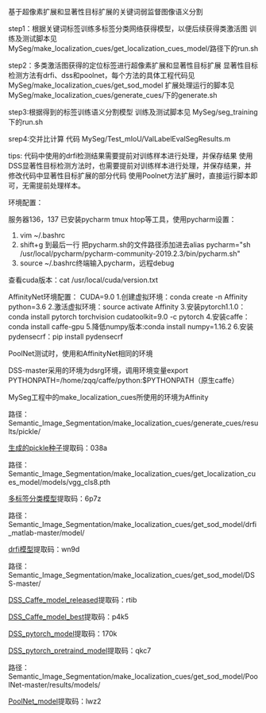 基于超像素扩展和显著性目标扩展的关键词弱监督图像语义分割

step1：根据关键词标签训练多标签分类网络获得模型，以便后续获得类激活图
训练及测试脚本见  MySeg/make_localization_cues/get_localization_cues_model/路径下的run.sh

step2：多类激活图获得的定位标签进行超像素扩展和显著性目标扩展
显著性目标检测方法有drfi、dss和poolnet，每个方法的具体工程代码见  MySeg/make_localization_cues/get_sod_model
扩展处理运行的脚本见 MySeg/make_localization_cues/generate_cues/下的generate.sh

step3:根据得到的标签训练语义分割模型
训练及测试脚本见  MySeg/seg_training下的run.sh

srep4:交并比计算
代码 MySeg/Test_mIoU/ValLabelEvalSegResults.m

tips:
代码中使用的drfi检测结果需要提前对训练样本进行处理，并保存结果
使用DSS显著性目标检测方法时，也需要提前对训练样本进行处理，并保存结果，并修改代码中显著性目标扩展的部分代码
使用Poolnet方法扩展时，直接运行脚本即可，无需提前处理样本。

环境配置：

服务器136，137 已安装pycharm tmux htop等工具，使用pycharm设置：
1. vim ~/.bashrc
2. shift+g 到最后一行 把pycharm.sh的文件路径添加进去alias pycharm="sh /usr/local/pycharm/pycharm-community-2019.2.3/bin/pycharm.sh"
3. source ~/.bashrc终端输入pycharm，远程debug

查看cuda版本：cat /usr/local/cuda/version.txt

AffinityNet环境配置：
CUDA=9.0
1.创建虚拟环境：conda create -n Affinity python=3.6
2.激活虚拟环境：source activate Affinity
3.安装pytorch1.1.0：conda install pytorch torchvision cudatoolkit=9.0 -c pytorch
4.安装caffe：conda install caffe-gpu
5.降低numpy版本:conda install numpy=1.16.2
6.安装pydensecrf：pip install pydensecrf

PoolNet测试时，使用和AffinityNet相同的环境

DSS-master采用的环境为dsrg环境，调用环境变量export PYTHONPATH=/home/zqq/caffe/python:$PYTHONPATH（原生caffe）

MySeg工程中的make_localization_cues所使用的环境为Affinity

路径：Semantic_Image_Segmentation/make_localization_cues/generate_cues/results/pickle/

[生成的pickle种子](https://pan.baidu.com/s/1Lpv_tFkc9VUsWzIvW7hxpg)提取码：038a

路径：Semantic_Image_Segmentation/make_localization_cues/get_localization_cues_model/models/vgg_cls8.pth

[多标签分类模型](https://pan.baidu.com/s/1ZfKZGBoS5iML6T6ZRBirfg)提取码：6p7z

路径：Semantic_Image_Segmentation/make_localization_cues/get_sod_model/drfi_matlab-master/model/

[drfi模型](https://pan.baidu.com/s/1wbgBaZ8cCWcYZGVQBMc7EA)提取码：wn9d 

路径：Semantic_Image_Segmentation/make_localization_cues/get_sod_model/DSS-master/

[DSS_Caffe_model_released](https://pan.baidu.com/s/1NVVpH-mZJwFvHRpI3hmT-g)提取码：rtib

[DSS_Caffe_model_best](https://pan.baidu.com/s/1mkdf1KzKi5EzEVFc9LNu1A)提取码：p4k5

[DSS_pytorch_model](https://pan.baidu.com/s/1O3XzTeEiwQXiInbV4U9Bqw)提取码：170k 

[DSS_pytorch_pretraind_model](https://pan.baidu.com/s/1IHySM0dnqgNwYyY8rbs-nA)提取码：qkc7

路径：Semantic_Image_Segmentation/make_localization_cues/get_sod_model/PoolNet-master/results/models/

[PoolNet_model](https://pan.baidu.com/s/1H9L9Bcji7iPts7t4nxhyxA)提取码：lwz2
